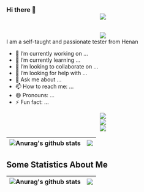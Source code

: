 ### Hi there 👋 <div align="center"> <img src="https://img.shields.io/badge/python-3.11-orange?style=for-the-badge&logo=python&logoColor=orange" /></div>
<br />
<div align="center"> <img src="https://readme-typing-svg.herokuapp.com/?lines=别怕过去的自己，如何生活的狼狈不堪；只有现在勇往直前的力量，才足以战胜遥不可及的梦想。路，一直在脚下，好好努力，明日必定越来越好。&font=Roboto&size=27" /></div>
I am a self-taught and passionate tester from Henan

- 🔭 I’m currently working on ...
- 🌱 I’m currently learning ...
- 👯 I’m looking to collaborate on ...
- 🤔 I’m looking for help with ...
- 💬 Ask me about ...
- 📫 How to reach me: ...
- 😄 Pronouns: ...
- ⚡ Fun fact: ...

<div align="center"> <img src="https://github-readme-streak-stats.herokuapp.com/?user=wieszheng" /> </div>

<div align="center"> <img src="https://github-readme-activity-graph.vercel.app/graph?username=wieszheng&theme=xcode" /> </div>

<div align="center"> <img src="https://profile-counter.glitch.me/wieszheng/count.svg" /> </div>

| <img align="center" src="https://github-readme-stats.vercel.app/api?username=wieszheng&show_icons=true&include_all_commits=true&theme=buefy&hide_border=true" alt="Anurag's github stats" /></a> | <img align="center" src="https://github-readme-stats.vercel.app/api/top-langs/?username=wieszheng&layout=compact&theme=buefy&hide_border=true" /></a> |
| ------------- | ------------- |

## Some Statistics About Me

| <img align="center" src="https://github-readme-stats.vercel.app/api?username=wieszheng&show_icons=true&title_color=ffffff&icon_color=bb2acf&text_color=daf7dc&bg_color=151515" alt="Anurag's github stats" /></a> | <img align="center" src="https://github-readme-stats.vercel.app/api/top-langs/?username=wieszheng&layout=compact&exclude_repo=wieszheng.github.io&title_color=ffffff&icon_color=bb2acf&text_color=daf7dc&bg_color=151515" /></a> |
| ------------- | ------------- |
